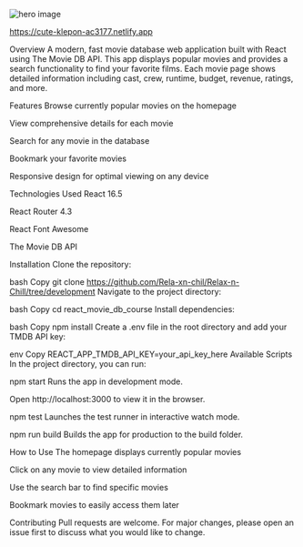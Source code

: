 ![hero image](https://github.com/user-attachments/assets/9fe1eb9d-9f6d-4f74-8fd9-722f5c08689c)

https://cute-klepon-ac3177.netlify.app 

Overview
A modern, fast movie database web application built with React using The Movie DB API. This app displays popular movies and provides a search functionality to find your favorite films. Each movie page shows detailed information including cast, crew, runtime, budget, revenue, ratings, and more.

Features
Browse currently popular movies on the homepage

View comprehensive details for each movie

Search for any movie in the database

Bookmark your favorite movies

Responsive design for optimal viewing on any device

Technologies Used
React 16.5

React Router 4.3

React Font Awesome

The Movie DB API

Installation
Clone the repository:

bash
Copy
git clone https://github.com/Rela-xn-chil/Relax-n-Chill/tree/development
Navigate to the project directory:

bash
Copy
cd react_movie_db_course
Install dependencies:

bash
Copy
npm install
Create a .env file in the root directory and add your TMDB API key:

env
Copy
REACT_APP_TMDB_API_KEY=your_api_key_here
Available Scripts
In the project directory, you can run:

npm start
Runs the app in development mode.

Open http://localhost:3000 to view it in the browser.

npm test
Launches the test runner in interactive watch mode.

npm run build
Builds the app for production to the build folder.

How to Use
The homepage displays currently popular movies

Click on any movie to view detailed information

Use the search bar to find specific movies

Bookmark movies to easily access them later

Contributing
Pull requests are welcome. For major changes, please open an issue first to discuss what you would like to change.
